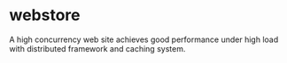 # webstore
A high concurrency web site achieves good performance under high load with distributed framework and caching system.
